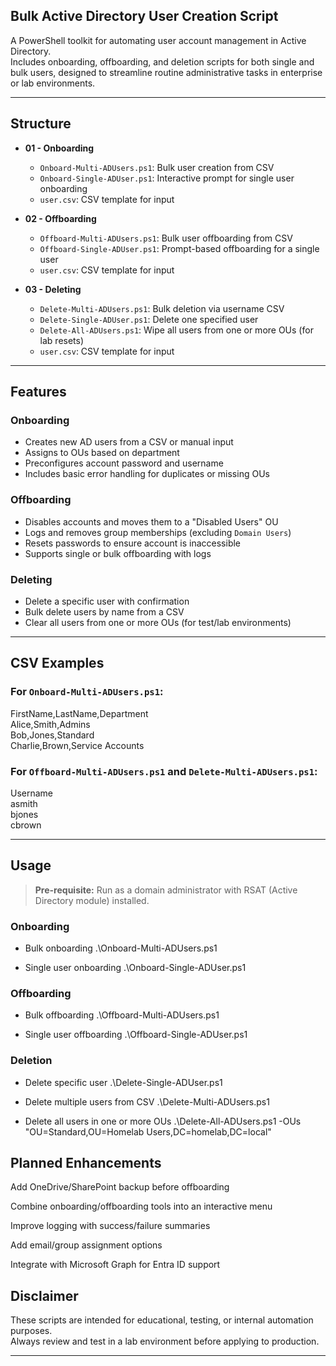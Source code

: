 ## Bulk Active Directory User Creation Script
A PowerShell toolkit for automating user account management in Active Directory.  
Includes onboarding, offboarding, and deletion scripts for both single and bulk users, designed to streamline routine administrative tasks in enterprise or lab environments.

---

## Structure

- **01 - Onboarding**
  - `Onboard-Multi-ADUsers.ps1`: Bulk user creation from CSV
  - `Onboard-Single-ADUser.ps1`: Interactive prompt for single user onboarding
  - `user.csv`: CSV template for input

- **02 - Offboarding**
  - `Offboard-Multi-ADUsers.ps1`: Bulk user offboarding from CSV
  - `Offboard-Single-ADUser.ps1`: Prompt-based offboarding for a single user
  - `user.csv`: CSV template for input

- **03 - Deleting**
  - `Delete-Multi-ADUsers.ps1`: Bulk deletion via username CSV
  - `Delete-Single-ADUser.ps1`: Delete one specified user
  - `Delete-All-ADUsers.ps1`: Wipe all users from one or more OUs (for lab resets)
  - `user.csv`: CSV template for input

---

## Features

### Onboarding
- Creates new AD users from a CSV or manual input
- Assigns to OUs based on department
- Preconfigures account password and username
- Includes basic error handling for duplicates or missing OUs

### Offboarding
- Disables accounts and moves them to a "Disabled Users" OU
- Logs and removes group memberships (excluding `Domain Users`)
- Resets passwords to ensure account is inaccessible
- Supports single or bulk offboarding with logs

### Deleting
- Delete a specific user with confirmation
- Bulk delete users by name from a CSV
- Clear all users from one or more OUs (for test/lab environments)

---

## CSV Examples

### For `Onboard-Multi-ADUsers.ps1`:
FirstName,LastName,Department  
Alice,Smith,Admins  
Bob,Jones,Standard  
Charlie,Brown,Service Accounts  

### For `Offboard-Multi-ADUsers.ps1` and `Delete-Multi-ADUsers.ps1`:
Username  
asmith  
bjones  
cbrown  

---

## Usage

> **Pre-requisite:** Run as a domain administrator with RSAT (Active Directory module) installed.

### Onboarding

- Bulk onboarding
.\Onboard-Multi-ADUsers.ps1

- Single user onboarding
.\Onboard-Single-ADUser.ps1

### Offboarding

- Bulk offboarding
.\Offboard-Multi-ADUsers.ps1

- Single user offboarding
.\Offboard-Single-ADUser.ps1

### Deletion

- Delete specific user
.\Delete-Single-ADUser.ps1

- Delete multiple users from CSV
.\Delete-Multi-ADUsers.ps1

- Delete all users in one or more OUs
.\Delete-All-ADUsers.ps1 -OUs "OU=Standard,OU=Homelab Users,DC=homelab,DC=local"

## Planned Enhancements

Add OneDrive/SharePoint backup before offboarding

Combine onboarding/offboarding tools into an interactive menu

Improve logging with success/failure summaries

Add email/group assignment options

Integrate with Microsoft Graph for Entra ID support

## Disclaimer

These scripts are intended for educational, testing, or internal automation purposes.  
Always review and test in a lab environment before applying to production.  

---
